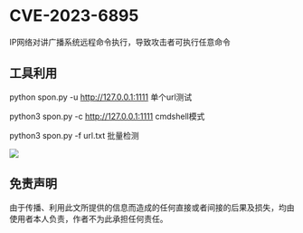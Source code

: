 # CVE-2023-6895
IP网络对讲广播系统远程命令执行，导致攻击者可执行任意命令


## 工具利用

python spon.py -u http://127.0.0.1:1111 单个url测试

python3 spon.py -c http://127.0.0.1:1111 cmdshell模式

python3 spon.py -f url.txt 批量检测

![](./exp.png)


## 免责声明

由于传播、利用此文所提供的信息而造成的任何直接或者间接的后果及损失，均由使用者本人负责，作者不为此承担任何责任。
